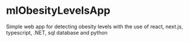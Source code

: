 # mlObesityLevelsApp
Simple web app for detecting obesity levels with the use of react, next.js, typescript, .NET, sql database and python
